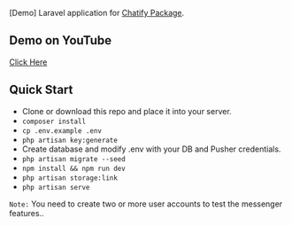 
[Demo] Laravel application for [Chatify Package](https://github.com/munafio/chatify).

## Demo on YouTube

[Click Here](https://youtu.be/gjo74FUJJPI)

## Quick Start

-   Clone or download this repo and place it into your server.
-   `composer install `
-   `cp .env.example .env `
-   `php artisan key:generate `
-   Create database and modify .env with your DB and Pusher credentials.
-   `php artisan migrate --seed`
-   `npm install && npm run dev`
-   `php artisan storage:link`
-   `php artisan serve `

`Note:` You need to create two or more user accounts to test the messenger features..
